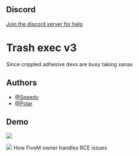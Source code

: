 
## Discord 
[Join the discord server for help](https://discord.gg/PsYSagTQ9)
# Trash exec v3

Since crippled adhesive devs are busy taking xanax





## Authors

- [@Speedy](https://github.com/SpeedyThePaster)
- [@Polar](https://github.com/Polaroot)

## Demo

![](https://media.discordapp.net/attachments/1139210317327499274/1139222420276912209/image.png?width=1820&height=855)

![](https://i.gyazo.com/7c9682c557c8d1c103f9b261fb073c74.png)
How FiveM owner handles RCE issues
